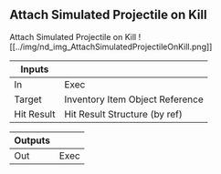 ## Attach Simulated Projectile on Kill
Attach Simulated Projectile on Kill
![[../img/nd_img_AttachSimulatedProjectileOnKill.png]]

|Inputs||
|--|--|
| In | Exec |
| Target | Inventory Item Object Reference |
| Hit Result | Hit Result Structure (by ref) |

|Outputs||
|--|--|
| Out | Exec |
